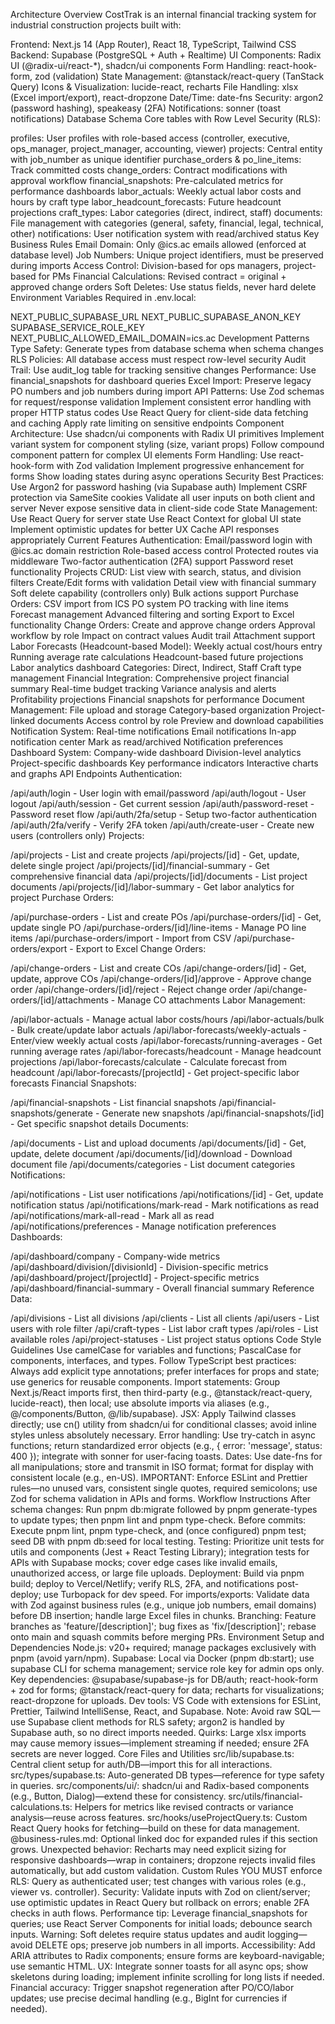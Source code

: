 Architecture Overview
CostTrak is an internal financial tracking system for industrial construction projects built with:

Frontend: Next.js 14 (App Router), React 18, TypeScript, Tailwind CSS
Backend: Supabase (PostgreSQL + Auth + Realtime)
UI Components: Radix UI (@radix-ui/react-*), shadcn/ui components
Form Handling: react-hook-form, zod (validation)
State Management: @tanstack/react-query (TanStack Query)
Icons & Visualization: lucide-react, recharts
File Handling: xlsx (Excel import/export), react-dropzone
Date/Time: date-fns
Security: argon2 (password hashing), speakeasy (2FA)
Notifications: sonner (toast notifications)
Database Schema
Core tables with Row Level Security (RLS):

profiles: User profiles with role-based access (controller, executive, ops_manager, project_manager, accounting, viewer)
projects: Central entity with job_number as unique identifier
purchase_orders & po_line_items: Track committed costs
change_orders: Contract modifications with approval workflow
financial_snapshots: Pre-calculated metrics for performance dashboards
labor_actuals: Weekly actual labor costs and hours by craft type
labor_headcount_forecasts: Future headcount projections
craft_types: Labor categories (direct, indirect, staff)
documents: File management with categories (general, safety, financial, legal, technical, other)
notifications: User notification system with read/archived status
Key Business Rules
Email Domain: Only @ics.ac emails allowed (enforced at database level)
Job Numbers: Unique project identifiers, must be preserved during imports
Access Control: Division-based for ops managers, project-based for PMs
Financial Calculations: Revised contract = original + approved change orders
Soft Deletes: Use status fields, never hard delete
Environment Variables
Required in .env.local:

NEXT_PUBLIC_SUPABASE_URL
NEXT_PUBLIC_SUPABASE_ANON_KEY
SUPABASE_SERVICE_ROLE_KEY
NEXT_PUBLIC_ALLOWED_EMAIL_DOMAIN=ics.ac
Development Patterns
Type Safety: Generate types from database schema when schema changes
RLS Policies: All database access must respect row-level security
Audit Trail: Use audit_log table for tracking sensitive changes
Performance: Use financial_snapshots for dashboard queries
Excel Import: Preserve legacy PO numbers and job numbers during import
API Patterns:
Use Zod schemas for request/response validation
Implement consistent error handling with proper HTTP status codes
Use React Query for client-side data fetching and caching
Apply rate limiting on sensitive endpoints
Component Architecture:
Use shadcn/ui components with Radix UI primitives
Implement variant system for component styling (size, variant props)
Follow compound component pattern for complex UI elements
Form Handling:
Use react-hook-form with Zod validation
Implement progressive enhancement for forms
Show loading states during async operations
Security Best Practices:
Use Argon2 for password hashing (via Supabase auth)
Implement CSRF protection via SameSite cookies
Validate all user inputs on both client and server
Never expose sensitive data in client-side code
State Management:
Use React Query for server state
Use React Context for global UI state
Implement optimistic updates for better UX
Cache API responses appropriately
Current Features
Authentication:
Email/password login with @ics.ac domain restriction
Role-based access control
Protected routes via middleware
Two-factor authentication (2FA) support
Password reset functionality
Projects CRUD:
List view with search, status, and division filters
Create/Edit forms with validation
Detail view with financial summary
Soft delete capability (controllers only)
Bulk actions support
Purchase Orders:
CSV import from ICS PO system
PO tracking with line items
Forecast management
Advanced filtering and sorting
Export to Excel functionality
Change Orders:
Create and approve change orders
Approval workflow by role
Impact on contract values
Audit trail
Attachment support
Labor Forecasts (Headcount-based Model):
Weekly actual cost/hours entry
Running average rate calculations
Headcount-based future projections
Labor analytics dashboard
Categories: Direct, Indirect, Staff
Craft type management
Financial Integration:
Comprehensive project financial summary
Real-time budget tracking
Variance analysis and alerts
Profitability projections
Financial snapshots for performance
Document Management:
File upload and storage
Category-based organization
Project-linked documents
Access control by role
Preview and download capabilities
Notification System:
Real-time notifications
Email notifications
In-app notification center
Mark as read/archived
Notification preferences
Dashboard System:
Company-wide dashboard
Division-level analytics
Project-specific dashboards
Key performance indicators
Interactive charts and graphs
API Endpoints
Authentication:

/api/auth/login - User login with email/password
/api/auth/logout - User logout
/api/auth/session - Get current session
/api/auth/password-reset - Password reset flow
/api/auth/2fa/setup - Setup two-factor authentication
/api/auth/2fa/verify - Verify 2FA token
/api/auth/create-user - Create new users (controllers only)
Projects:

/api/projects - List and create projects
/api/projects/[id] - Get, update, delete single project
/api/projects/[id]/financial-summary - Get comprehensive financial data
/api/projects/[id]/documents - List project documents
/api/projects/[id]/labor-summary - Get labor analytics for project
Purchase Orders:

/api/purchase-orders - List and create POs
/api/purchase-orders/[id] - Get, update single PO
/api/purchase-orders/[id]/line-items - Manage PO line items
/api/purchase-orders/import - Import from CSV
/api/purchase-orders/export - Export to Excel
Change Orders:

/api/change-orders - List and create COs
/api/change-orders/[id] - Get, update, approve COs
/api/change-orders/[id]/approve - Approve change order
/api/change-orders/[id]/reject - Reject change order
/api/change-orders/[id]/attachments - Manage CO attachments
Labor Management:

/api/labor-actuals - Manage actual labor costs/hours
/api/labor-actuals/bulk - Bulk create/update labor actuals
/api/labor-forecasts/weekly-actuals - Enter/view weekly actual costs
/api/labor-forecasts/running-averages - Get running average rates
/api/labor-forecasts/headcount - Manage headcount projections
/api/labor-forecasts/calculate - Calculate forecast from headcount
/api/labor-forecasts/[projectId] - Get project-specific labor forecasts
Financial Snapshots:

/api/financial-snapshots - List financial snapshots
/api/financial-snapshots/generate - Generate new snapshots
/api/financial-snapshots/[id] - Get specific snapshot details
Documents:

/api/documents - List and upload documents
/api/documents/[id] - Get, update, delete document
/api/documents/[id]/download - Download document file
/api/documents/categories - List document categories
Notifications:

/api/notifications - List user notifications
/api/notifications/[id] - Get, update notification status
/api/notifications/mark-read - Mark notifications as read
/api/notifications/mark-all-read - Mark all as read
/api/notifications/preferences - Manage notification preferences
Dashboards:

/api/dashboard/company - Company-wide metrics
/api/dashboard/division/[divisionId] - Division-specific metrics
/api/dashboard/project/[projectId] - Project-specific metrics
/api/dashboard/financial-summary - Overall financial summary
Reference Data:

/api/divisions - List all divisions
/api/clients - List all clients
/api/users - List users with role filter
/api/craft-types - List labor craft types
/api/roles - List available roles
/api/project-statuses - List project status options
Code Style Guidelines
Use camelCase for variables and functions; PascalCase for components, interfaces, and types.
Follow TypeScript best practices: Always add explicit type annotations; prefer interfaces for props and state; use generics for reusable components.
Import statements: Group Next.js/React imports first, then third-party (e.g., @tanstack/react-query, lucide-react), then local; use absolute imports via aliases (e.g., @/components/Button, @/lib/supabase).
JSX: Apply Tailwind classes directly; use cn() utility from shadcn/ui for conditional classes; avoid inline styles unless absolutely necessary.
Error handling: Use try-catch in async functions; return standardized error objects (e.g., { error: 'message', status: 400 }); integrate with sonner for user-facing toasts.
Dates: Use date-fns for all manipulations; store and transmit in ISO format; format for display with consistent locale (e.g., en-US).
IMPORTANT: Enforce ESLint and Prettier rules—no unused vars, consistent single quotes, required semicolons; use Zod for schema validation in APIs and forms.
Workflow Instructions
After schema changes: Run pnpm db:migrate followed by pnpm generate-types to update types; then pnpm lint and pnpm type-check.
Before commits: Execute pnpm lint, pnpm type-check, and (once configured) pnpm test; seed DB with pnpm db:seed for local testing.
Testing: Prioritize unit tests for utils and components (Jest + React Testing Library); integration tests for APIs with Supabase mocks; cover edge cases like invalid emails, unauthorized access, or large file uploads.
Deployment: Build via pnpm build; deploy to Vercel/Netlify; verify RLS, 2FA, and notifications post-deploy; use Turbopack for dev speed.
For imports/exports: Validate data with Zod against business rules (e.g., unique job numbers, email domains) before DB insertion; handle large Excel files in chunks.
Branching: Feature branches as 'feature/[description]'; bug fixes as 'fix/[description]'; rebase onto main and squash commits before merging PRs.
Environment Setup and Dependencies
Node.js: v20+ required; manage packages exclusively with pnpm (avoid yarn/npm).
Supabase: Local via Docker (pnpm db:start); use supabase CLI for schema management; service role key for admin ops only.
Key dependencies: @supabase/supabase-js for DB/auth; react-hook-form + zod for forms; @tanstack/react-query for data; recharts for visualizations; react-dropzone for uploads.
Dev tools: VS Code with extensions for ESLint, Prettier, Tailwind IntelliSense, React, and Supabase.
Note: Avoid raw SQL—use Supabase client methods for RLS safety; argon2 is handled by Supabase auth, so no direct imports needed.
Quirks: Large xlsx imports may cause memory issues—implement streaming if needed; ensure 2FA secrets are never logged.
Core Files and Utilities
src/lib/supabase.ts: Central client setup for auth/DB—import this for all interactions.
src/types/supabase.ts: Auto-generated DB types—reference for type safety in queries.
src/components/ui/: shadcn/ui and Radix-based components (e.g., Button, Dialog)—extend these for consistency.
src/utils/financial-calculations.ts: Helpers for metrics like revised contracts or variance analysis—reuse across features.
src/hooks/useProjectQuery.ts: Custom React Query hooks for fetching—build on these for data management.
@business-rules.md: Optional linked doc for expanded rules if this section grows.
Unexpected behavior: Recharts may need explicit sizing for responsive dashboards—wrap in containers; dropzone rejects invalid files automatically, but add custom validation.
Custom Rules
YOU MUST enforce RLS: Query as authenticated user; test changes with various roles (e.g., viewer vs. controller).
Security: Validate inputs with Zod on client/server; use optimistic updates in React Query but rollback on errors; enable 2FA checks in auth flows.
Performance tip: Leverage financial_snapshots for queries; use React Server Components for initial loads; debounce search inputs.
Warning: Soft deletes require status updates and audit logging—avoid DELETE ops; preserve job numbers in all imports.
Accessibility: Add ARIA attributes to Radix components; ensure forms are keyboard-navigable; use semantic HTML.
UX: Integrate sonner toasts for all async ops; show skeletons during loading; implement infinite scrolling for long lists if needed.
Financial accuracy: Trigger snapshot regeneration after PO/CO/labor updates; use precise decimal handling (e.g., BigInt for currencies if needed).